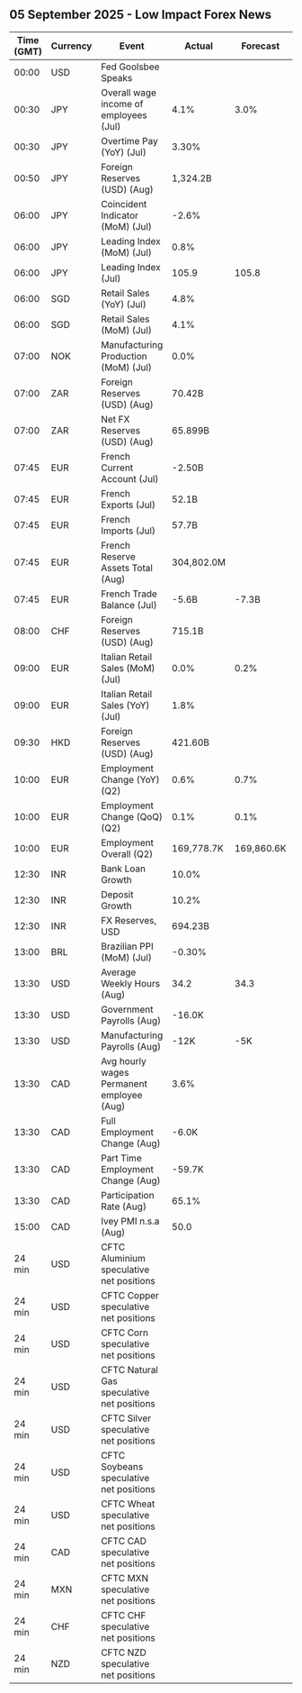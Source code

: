 ## 05 September 2025 - Low Impact Forex News

| Time (GMT) | Currency | Event | Actual | Forecast | Previous |
|------|----------|-------|--------|----------|----------|
| 00:00 | USD | Fed Goolsbee Speaks |  |  |  |
| 00:30 | JPY | Overall wage income of employees (Jul) | 4.1% | 3.0% | 3.1% |
| 00:30 | JPY | Overtime Pay (YoY) (Jul) | 3.30% |  | 0.50% |
| 00:50 | JPY | Foreign Reserves (USD) (Aug) | 1,324.2B |  | 1,304.4B |
| 06:00 | JPY | Coincident Indicator (MoM) (Jul) | -2.6% |  | 0.3% |
| 06:00 | JPY | Leading Index (MoM) (Jul) | 0.8% |  | 0.8% |
| 06:00 | JPY | Leading Index (Jul) | 105.9 | 105.8 | 105.6 |
| 06:00 | SGD | Retail Sales (YoY) (Jul) | 4.8% |  | 2.4% |
| 06:00 | SGD | Retail Sales (MoM) (Jul) | 4.1% |  | -1.1% |
| 07:00 | NOK | Manufacturing Production (MoM) (Jul) | 0.0% |  | -0.1% |
| 07:00 | ZAR | Foreign Reserves (USD) (Aug) | 70.42B |  | 69.16B |
| 07:00 | ZAR | Net FX Reserves (USD) (Aug) | 65.899B |  | 65.143B |
| 07:45 | EUR | French Current Account (Jul) | -2.50B |  | -2.30B |
| 07:45 | EUR | French Exports (Jul) | 52.1B |  | 50.8B |
| 07:45 | EUR | French Imports (Jul) | 57.7B |  | 58.0B |
| 07:45 | EUR | French Reserve Assets Total (Aug) | 304,802.0M |  | 303,040.0M |
| 07:45 | EUR | French Trade Balance (Jul) | -5.6B | -7.3B | -7.2B |
| 08:00 | CHF | Foreign Reserves (USD) (Aug) | 715.1B |  | 716.5B |
| 09:00 | EUR | Italian Retail Sales (MoM) (Jul) | 0.0% | 0.2% | 0.7% |
| 09:00 | EUR | Italian Retail Sales (YoY) (Jul) | 1.8% |  | 1.1% |
| 09:30 | HKD | Foreign Reserves (USD) (Aug) | 421.60B |  | 425.40B |
| 10:00 | EUR | Employment Change (YoY) (Q2) | 0.6% | 0.7% | 0.7% |
| 10:00 | EUR | Employment Change (QoQ) (Q2) | 0.1% | 0.1% | 0.2% |
| 10:00 | EUR | Employment Overall (Q2) | 169,778.7K | 169,860.6K | 169,794.4K |
| 12:30 | INR | Bank Loan Growth | 10.0% |  | 10.2% |
| 12:30 | INR | Deposit Growth | 10.2% |  | 10.1% |
| 12:30 | INR | FX Reserves, USD | 694.23B |  | 690.72B |
| 13:00 | BRL | Brazilian PPI (MoM) (Jul) | -0.30% |  | -1.27% |
| 13:30 | USD | Average Weekly Hours (Aug) | 34.2 | 34.3 | 34.2 |
| 13:30 | USD | Government Payrolls (Aug) | -16.0K |  | 2.0K |
| 13:30 | USD | Manufacturing Payrolls (Aug) | -12K | -5K | -2K |
| 13:30 | CAD | Avg hourly wages Permanent employee (Aug) | 3.6% |  | 3.5% |
| 13:30 | CAD | Full Employment Change (Aug) | -6.0K |  | -51.0K |
| 13:30 | CAD | Part Time Employment Change (Aug) | -59.7K |  | 10.3K |
| 13:30 | CAD | Participation Rate (Aug) | 65.1% |  | 65.2% |
| 15:00 | CAD | Ivey PMI n.s.a (Aug) | 50.0 |  | 54.6 |
| 24 min | USD | CFTC Aluminium speculative net positions |  |  | 1.1K |
| 24 min | USD | CFTC Copper speculative net positions |  |  | 26.2K |
| 24 min | USD | CFTC Corn speculative net positions |  |  | -70.9K |
| 24 min | USD | CFTC Natural Gas speculative net positions |  |  | -103.9K |
| 24 min | USD | CFTC Silver speculative net positions |  |  | 46.5K |
| 24 min | USD | CFTC Soybeans speculative net positions |  |  | 18.2K |
| 24 min | USD | CFTC Wheat speculative net positions |  |  | -78.8K |
| 24 min | CAD | CFTC CAD speculative net positions |  |  | -105.0K |
| 24 min | MXN | CFTC MXN speculative net positions |  |  | 69.0K |
| 24 min | CHF | CFTC CHF speculative net positions |  |  | -27.0K |
| 24 min | NZD | CFTC NZD speculative net positions |  |  | -6.1K |
